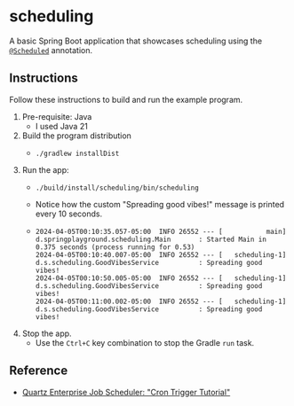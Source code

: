 # scheduling

A basic Spring Boot application that showcases scheduling using the [`@Scheduled`](https://docs.spring.io/spring-framework/docs/current/javadoc-api/org/springframework/scheduling/annotation/Scheduled.html)
annotation.


## Instructions

Follow these instructions to build and run the example program.

1. Pre-requisite: Java
   * I used Java 21
2. Build the program distribution
    * ```shell
      ./gradlew installDist
      ```
3. Run the app:
    * ```shell
      ./build/install/scheduling/bin/scheduling
      ```
    * Notice how the custom "Spreading good vibes!" message is printed every 10 seconds.
    * ```text
      2024-04-05T00:10:35.057-05:00  INFO 26552 --- [           main] d.springplayground.scheduling.Main       : Started Main in 0.375 seconds (process running for 0.53)
      2024-04-05T00:10:40.007-05:00  INFO 26552 --- [   scheduling-1] d.s.scheduling.GoodVibesService          : Spreading good vibes!
      2024-04-05T00:10:50.005-05:00  INFO 26552 --- [   scheduling-1] d.s.scheduling.GoodVibesService          : Spreading good vibes!
      2024-04-05T00:11:00.002-05:00  INFO 26552 --- [   scheduling-1] d.s.scheduling.GoodVibesService          : Spreading good vibes!
      ```
4. Stop the app.
    * Use the `Ctrl+C` key combination to stop the Gradle `run` task.


## Reference

* [Quartz Enterprise Job Scheduler: "Cron Trigger Tutorial"](http://www.quartz-scheduler.org/documentation/quartz-2.3.0/tutorials/crontrigger.html)
